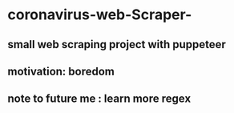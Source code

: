 # coronavirus-web-Scraper-

## small web scraping project with puppeteer
## motivation: boredom
## note to future me : learn more regex
